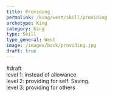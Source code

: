 ```yaml
---
title: Providing
permalink: /king/west/skill/providing
archetype: King
category: King
type: Skill
type_general: West
image: /images/back/providing.jpg
draft: true
---
```

#draft   
level 1: instead of allowance   
level 2: providing for self. Saving.  
level 3: providing for others 
